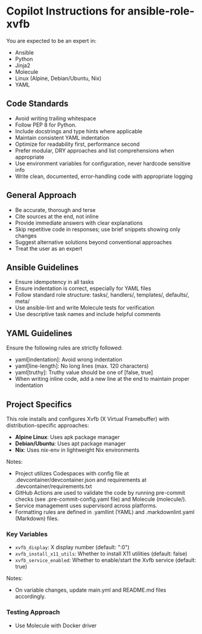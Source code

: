 # Copilot Instructions for ansible-role-xvfb

You are expected to be an expert in:

- Ansible
- Python
- Jinja2
- Molecule
- Linux (Alpine, Debian/Ubuntu, Nix)
- YAML

## Code Standards

- Avoid writing trailing whitespace
- Follow PEP 8 for Python.
- Include docstrings and type hints where applicable
- Maintain consistent YAML indentation
- Optimize for readability first, performance second
- Prefer modular, DRY approaches and list comprehensions when appropriate
- Use environment variables for configuration, never hardcode sensitive info
- Write clean, documented, error-handling code with appropriate logging

## General Approach

- Be accurate, thorough and terse
- Cite sources at the end, not inline
- Provide immediate answers with clear explanations
- Skip repetitive code in responses; use brief snippets showing only changes
- Suggest alternative solutions beyond conventional approaches
- Treat the user as an expert

## Ansible Guidelines

- Ensure idempotency in all tasks
- Ensure indentation is correct, especially for YAML files
- Follow standard role structure: tasks/, handlers/, templates/, defaults/, meta/
- Use ansible-lint and write Molecule tests for verification
- Use descriptive task names and include helpful comments

## YAML Guidelines

Ensure the following rules are strictly followed:

- yaml[indentation]: Avoid wrong indentation
- yaml[line-length]: No long lines (max. 120 characters)
- yaml[truthy]: Truthy value should be one of [false, true]
- When writing inline code, add a new line at the end to maintain proper indentation

## Project Specifics

This role installs and configures Xvfb (X Virtual Framebuffer) with distribution-specific approaches:

- **Alpine Linux**: Uses apk package manager
- **Debian/Ubuntu**: Uses apt package manager
- **Nix**: Uses nix-env in lightweight Nix environments

Notes:

- Project utilizes Codespaces with config file at .devcontainer/devcontainer.json
  and requirements at .devcontainer/requirements.txt
- GitHub Actions are used to validate the code by running
  pre-commit checks (see .pre-commit-config.yaml file) and Molecule (molecule/).
- Service management uses supervisord across platforms.
- Formatting rules are defined in .yamllint (YAML) and .markdownlint.yaml (Markdown) files.

### Key Variables

- `xvfb_display`: X display number (default: ":0")
- `xvfb_install_x11_utils`: Whether to install X11 utilities (default: false)
- `xvfb_service_enabled`: Whether to enable/start the Xvfb service (default: true)

Notes:

- On variable changes, update main.yml and README.md files accordingly.

### Testing Approach

- Use Molecule with Docker driver
